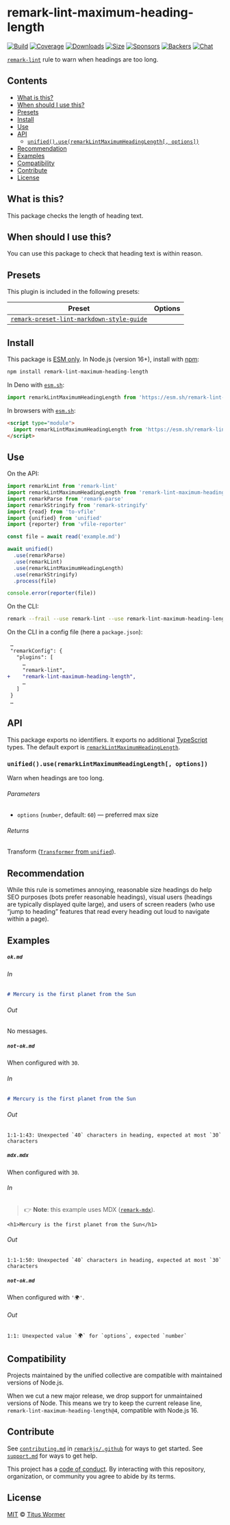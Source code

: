 <!--This file is generated-->

# remark-lint-maximum-heading-length

[![Build][badge-build-image]][badge-build-url]
[![Coverage][badge-coverage-image]][badge-coverage-url]
[![Downloads][badge-downloads-image]][badge-downloads-url]
[![Size][badge-size-image]][badge-size-url]
[![Sponsors][badge-funding-sponsors-image]][badge-funding-url]
[![Backers][badge-funding-backers-image]][badge-funding-url]
[![Chat][badge-chat-image]][badge-chat-url]

[`remark-lint`][github-remark-lint] rule to warn when headings are too long.

## Contents

* [What is this?](#what-is-this)
* [When should I use this?](#when-should-i-use-this)
* [Presets](#presets)
* [Install](#install)
* [Use](#use)
* [API](#api)
  * [`unified().use(remarkLintMaximumHeadingLength[, options])`](#unifieduseremarklintmaximumheadinglength-options)
* [Recommendation](#recommendation)
* [Examples](#examples)
* [Compatibility](#compatibility)
* [Contribute](#contribute)
* [License](#license)

## What is this?

This package checks the length of heading text.

## When should I use this?

You can use this package to check that heading text is within reason.

## Presets

This plugin is included in the following presets:

| Preset | Options |
| - | - |
| [`remark-preset-lint-markdown-style-guide`](https://github.com/remarkjs/remark-lint/tree/main/packages/remark-preset-lint-markdown-style-guide) | |

## Install

This package is [ESM only][github-gist-esm].
In Node.js (version 16+),
install with [npm][npm-install]:

```sh
npm install remark-lint-maximum-heading-length
```

In Deno with [`esm.sh`][esm-sh]:

```js
import remarkLintMaximumHeadingLength from 'https://esm.sh/remark-lint-maximum-heading-length@4'
```

In browsers with [`esm.sh`][esm-sh]:

```html
<script type="module">
  import remarkLintMaximumHeadingLength from 'https://esm.sh/remark-lint-maximum-heading-length@4?bundle'
</script>
```

## Use

On the API:

```js
import remarkLint from 'remark-lint'
import remarkLintMaximumHeadingLength from 'remark-lint-maximum-heading-length'
import remarkParse from 'remark-parse'
import remarkStringify from 'remark-stringify'
import {read} from 'to-vfile'
import {unified} from 'unified'
import {reporter} from 'vfile-reporter'

const file = await read('example.md')

await unified()
  .use(remarkParse)
  .use(remarkLint)
  .use(remarkLintMaximumHeadingLength)
  .use(remarkStringify)
  .process(file)

console.error(reporter(file))
```

On the CLI:

```sh
remark --frail --use remark-lint --use remark-lint-maximum-heading-length .
```

On the CLI in a config file (here a `package.json`):

```diff
 …
 "remarkConfig": {
   "plugins": [
     …
     "remark-lint",
+    "remark-lint-maximum-heading-length",
     …
   ]
 }
 …
```

## API

This package exports no identifiers.
It exports no additional [TypeScript][typescript] types.
The default export is
[`remarkLintMaximumHeadingLength`][api-remark-lint-maximum-heading-length].

### `unified().use(remarkLintMaximumHeadingLength[, options])`

Warn when headings are too long.

###### Parameters

* `options` (`number`, default: `60`)
  — preferred max size

###### Returns

Transform ([`Transformer` from `unified`][github-unified-transformer]).

## Recommendation

While this rule is sometimes annoying,
reasonable size headings do help SEO purposes (bots prefer reasonable
headings),
visual users (headings are typically displayed quite large),
and users of screen readers (who use “jump to heading” features that read
every heading out loud to navigate within a page).

## Examples

##### `ok.md`

###### In

```markdown
# Mercury is the first planet from the Sun
```

###### Out

No messages.

##### `not-ok.md`

When configured with `30`.

###### In

```markdown
# Mercury is the first planet from the Sun
```

###### Out

```text
1:1-1:43: Unexpected `40` characters in heading, expected at most `30` characters
```

##### `mdx.mdx`

When configured with `30`.

###### In

> 👉 **Note**: this example uses
> MDX ([`remark-mdx`][github-remark-mdx]).

```mdx
<h1>Mercury is the first planet from the Sun</h1>
```

###### Out

```text
1:1-1:50: Unexpected `40` characters in heading, expected at most `30` characters
```

##### `not-ok.md`

When configured with `'🌍'`.

###### Out

```text
1:1: Unexpected value `🌍` for `options`, expected `number`
```

## Compatibility

Projects maintained by the unified collective are compatible with maintained
versions of Node.js.

When we cut a new major release, we drop support for unmaintained versions of
Node.
This means we try to keep the current release line,
`remark-lint-maximum-heading-length@4`,
compatible with Node.js 16.

## Contribute

See [`contributing.md`][github-dotfiles-contributing] in [`remarkjs/.github`][github-dotfiles-health] for ways
to get started.
See [`support.md`][github-dotfiles-support] for ways to get help.

This project has a [code of conduct][github-dotfiles-coc].
By interacting with this repository, organization, or community you agree to
abide by its terms.

## License

[MIT][file-license] © [Titus Wormer][author]

[api-remark-lint-maximum-heading-length]: #unifieduseremarklintmaximumheadinglength-options

[author]: https://wooorm.com

[badge-build-image]: https://github.com/remarkjs/remark-lint/workflows/main/badge.svg

[badge-build-url]: https://github.com/remarkjs/remark-lint/actions

[badge-chat-image]: https://img.shields.io/badge/chat-discussions-success.svg

[badge-chat-url]: https://github.com/remarkjs/remark/discussions

[badge-coverage-image]: https://img.shields.io/codecov/c/github/remarkjs/remark-lint.svg

[badge-coverage-url]: https://codecov.io/github/remarkjs/remark-lint

[badge-downloads-image]: https://img.shields.io/npm/dm/remark-lint-maximum-heading-length.svg

[badge-downloads-url]: https://www.npmjs.com/package/remark-lint-maximum-heading-length

[badge-funding-backers-image]: https://opencollective.com/unified/backers/badge.svg

[badge-funding-sponsors-image]: https://opencollective.com/unified/sponsors/badge.svg

[badge-funding-url]: https://opencollective.com/unified

[badge-size-image]: https://img.shields.io/bundlejs/size/remark-lint-maximum-heading-length

[badge-size-url]: https://bundlejs.com/?q=remark-lint-maximum-heading-length

[esm-sh]: https://esm.sh

[file-license]: https://github.com/remarkjs/remark-lint/blob/main/license

[github-dotfiles-coc]: https://github.com/remarkjs/.github/blob/main/code-of-conduct.md

[github-dotfiles-contributing]: https://github.com/remarkjs/.github/blob/main/contributing.md

[github-dotfiles-health]: https://github.com/remarkjs/.github

[github-dotfiles-support]: https://github.com/remarkjs/.github/blob/main/support.md

[github-gist-esm]: https://gist.github.com/sindresorhus/a39789f98801d908bbc7ff3ecc99d99c

[github-remark-lint]: https://github.com/remarkjs/remark-lint

[github-remark-mdx]: https://mdxjs.com/packages/remark-mdx/

[github-unified-transformer]: https://github.com/unifiedjs/unified#transformer

[npm-install]: https://docs.npmjs.com/cli/install

[typescript]: https://www.typescriptlang.org
